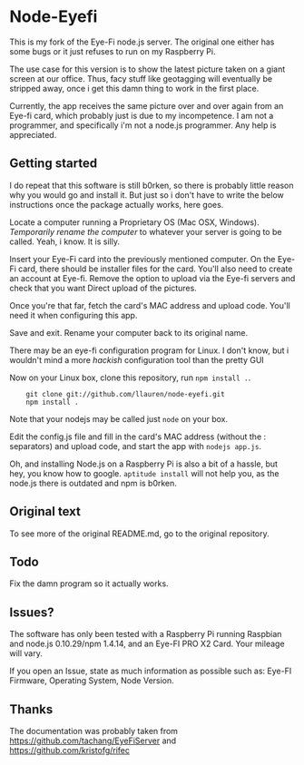 # Node-Eyefi

This is my fork of the Eye-Fi node.js server. The original one either has some bugs or it just
refuses to run on my Raspberry Pi.

The use case for this version is to show the latest picture taken on a giant screen at our office.
Thus, facy stuff like geotagging will eventually be stripped away, once i get this damn thing to
work in the first place.

Currently, the app receives the same picture over and over again from an Eye-fi card, which probably 
just is due to my incompetence. I am not a programmer, and specifically i'm not a node.js programmer.
Any help is appreciated.

## Getting started

I do repeat that this software is still b0rken, so there is probably little reason why you would go
and install it. But just so i don't have to write the below instructions once the package actually
works, here goes.

Locate a computer running a Proprietary OS (Mac OSX, Windows). *Temporarily rename the computer* to
whatever your server is going to be called. Yeah, i know. It is silly. 

Insert your Eye-Fi card into  the previously mentioned computer. On the Eye-Fi card, there should be 
installer files for the card. You'll also need to create an account at Eye-fi. Remove the option to
upload via the Eye-fi servers and check that you want Direct upload of the pictures. 

Once you're that far, fetch the card's MAC address and upload code. You'll need it when configuring
this app. 

Save and exit. Rename your computer back to its original name.

There may be an eye-fi configuration program for Linux. I don't know, but i wouldn't mind a more
*hackish* configuration tool than the pretty GUI


Now on your Linux box, clone this repository, run `npm install .`. 


```
    git clone git://github.com/llauren/node-eyefi.git
    npm install .
```

Note that your nodejs may be called just `node` on your box.

Edit the config.js file and fill in the card's MAC address (without the : separators) and upload code, 
and start the app with `nodejs app.js`.

Oh, and installing Node.js on a Raspberry Pi is also a bit of a hassle, but hey, you know how to
google. `aptitude install` will not help you, as the node.js there is outdated and npm is b0rken.

## Original text

To see more of the original README.md, go to the original repository.

## Todo

Fix the damn program so it actually works.

## Issues?

The software has only been tested with a Raspberry Pi running Raspbian and node.js 0.10.29/npm 1.4.14, 
and an Eye-FI PRO X2 Card. Your mileage will vary.

If you open an Issue, state as much information as possible such as: Eye-FI Firmware, Operating System, Node Version.

## Thanks

The documentation was probably taken from https://github.com/tachang/EyeFiServer and https://github.com/kristofg/rifec
